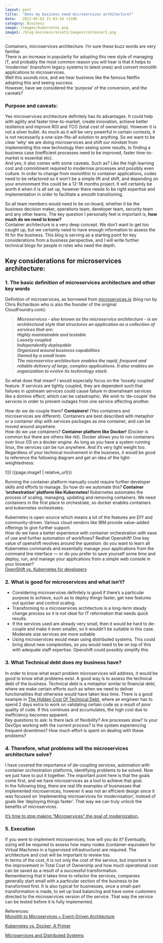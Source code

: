 ```yaml
---
layout: post
title:  "Does my business need microservices architecture?"
date:   2021-05-02 21:01:54 +1100
category: Business
image: /images/kubernetes.png
image1: /blog-business/assets/images/container1.png
---
```


Containers, microservices architecture. I’m sure these buzz words are very familiar.  
There is an increase in popularity for adopting this new style of managing IT, and probably the most common reason you will hear is that it helps to ‘modernise’ (transform legacy systems to latest ones) and convert monolith applications to microservices.  
Well this sounds nice, and we hear business like the famous Netflix adopting this and seeing success.  
However, have we considered the ‘purpose’ of the conversion, and the caveats?

### Purpose and caveats:  ###
Yes microservices architecture definitely has its advantages. It could help with agility and faster time-to-market, create innovation, achieve better resilience and improve ROI and TCO (total cost of ownership). However it is not a silver bullet. As much as it will be very powerful in certain contexts, it is not necessarily a one-size-fits-all solution to anything. So we want to be clear ‘why’ we are doing microservices and shift our mindset from implementing this new technology then seeing some results, to finding a business case (inefficient processes need to be improved, faster time-to-market is essential etc).  
And yes, it also comes with some caveats. Such as? Like the high learning cost and commitment required to modernise processes and possibly even culture. In order to change from monolithic to container applications, codes need to be refactored so it won’t be a simple lift and shift, and depending on your environment this could be a 12-18 months project. It will certainly be worth it when it is all set up, however there needs to be right expertise and implementation in order to facilitate a smooth transitioning.

So all team members would need to be on-board, whether it be the business decision maker, operations team, developer team, security team and any other teams. The key question I personally feel is important is, **how much do we need to know?**  
Container architecture is a very deep concept. We don’t want to get too caught up, but we certainly need to have enough information to assess the fit for the business. This blog is serving as a starting point for key considerations from a business perspective, and I will write further technical blogs for people in roles who need the depth.

## Key considerations for microservices architecture: ##

### 1. The basic definition of microservices architecture and other key words ###  
Definition of microservices, as borrowed from [microservices.io](https://microservices.io/) (blog run by Chris Richardson who is also the founder of the original CloudFoundry.com):

> **_Microservices - also known as the microservice architecture - is an architectural style that structures an application as a collection of services that are:  
    Highly maintainable and testable  
    Loosely coupled  
    Independently deployable  
    Organized around business capabilities  
    Owned by a small team  
The microservice architecture enables the rapid, frequent and reliable delivery of large, complex applications. It also enables an organization to evolve its technology stack._**

So what does that mean? I would especially focus on the ‘loosely coupled’ feature. If services are tightly coupled, they are dependent such that failures in upstream services could cause failure in downstream services like a domino effect; which can be catastrophic. We wish to ‘de-couple’ the services in order to prevent outages from one service affecting another.

How do we de-couple them? **Containers!** (Yes containers and microservices are different). Containers are best described with metaphor or a container ship with services packages as one container, and can be moved around anywhere.  
How do we use containers? **Container platform like Docker!** (Docker is common but there are others like rkt). Docker allows you to run containers over linux OS on a docker engine. As long as you have a system running linux, the services can be run anywhere. And it’s very light weight too. Regardless of your technical involvement in the business, it would be good to reference the following diagram and get an idea of the light-weightedness:

![]( {{page.image1 | relative_url}})

Running the container platform manually could require further developer skills and efforts to manage. So how do we automate this? **Container ‘orchestration’ platform like Kubernetes!** Kubernetes automates the process of scaling, managing, updating and removing containers. We need containers in the first place to orchestrate, so docker enables containers and kubernetes orchestrates.

Kubernetes is open-source which means a lot of the features are DIY and community-driven. Various cloud vendors like IBM provide value-added offerings to give further support.  
How do we have a better experience with container orchestration with ease of use and further automation of workflows? Redhat Openshift! One key value of openshift revolves around the question: do you want to learn all Kubernetes commands and essentially manage your applications from the command line interface — or do you prefer to save yourself some time and deploy, run, and manage your applications from a simple web console in your browser?  
[OpenShift vs. Kubernetes for developers](https://developer.ibm.com/videos/openshift-vs-kubernetes-for-developers/)

### 2. What is good for microservices and what isn’t? ###  
- Considering microservices definitely is good if there’s a particular purpose to achieve, such as to deploy things faster, get new features out quicker and control scaling.  
- Transforming to a microservices architecture is a long-term steady change process so it is not ideal for IT reformation that needs quick results.  
- If the services used are already very small, then it would be hard to de-couple and make it even smaller, so it wouldn’t be suitable in this case. Moderate size services are more suitable  
- Using microservices would mean using distributed systems. This could bring about new complexities, so you would need to be on top of this with adequate staff expertise. Openshift could possibly simplify this

### 3. What Technical debt does my business have? ###  
In order to know what exact problem microservices will address, it would be good to know what problems exist. A good way is to assess the technical debt of the business. Technical debt is a metaphor similar to financial debt, where we make certain efforts such as when we need to deliver functionalities that otherwise would have taken less time. There is a good example in [The Hidden Cost Of Technical Debt](https://medium.com/serious-scrum/the-hidden-cost-of-technical-debt-1963b958e5ed), where an engineer has to spend 2 days extra to work on validating certain code as a result of poor quality of code. If this continues and accumulates, the high cost due to inefficiency becomes apparent.  
Key questions to ask: Is there lack of flexibility? Are processes slow? Is your DevOps working with the current process? Is the system experiencing frequent downtimes? How much effort is spent on dealing with these problems?


### 4. Therefore, what problems will the microservices architecture solve? ###
I have covered the importance of de-coupling services, automation with container orchestration platforms, identifying problems to be solved. Now we just have to put it together. The important point here is that the goals come first, and we have microservices as a tool to achieve that goal.  
In the following blog, there are real life examples of businesses that implemented microservices, however it was not an efficient design since it was focused on ‘implementing microservices for modernisation’, instead of goals like ‘deploying things faster’. That way we can truly unlock the benefits of microservices.

[It’s time to stop making “Microservices” the goal of modernization.](https://medium.com/ibm-garage/its-time-to-stop-making-microservices-the-goal-of-modernization-71758b400287)


### 5. Execution ###  
If you were to implement microservices, how will you do it? Eventually, sizing will be required to assess how many nodes (container-equivalent for Virtual Machines in a hypervised infrastructure) are required. The architecture and cost will be important to review too.  
In terms of the cost, it is not only the cost of the service, but important is the improvement in Total Cost of Ownership and how much operational cost can be saved as a result of a successful transformation.  
Remembering that it takes time to refactor the services, companies generally start small with a particular section of the business to be transformed first. It is also typical for businesses, once a small-part transformation is made, to set up load balancing and have some customers directed to the microservices version of the service. That way the service can be tested before it is fully implemented.  


References:  
[Monolith to Microservices + Event-Driven Architecture](https://sebalopezz.medium.com/monolith-to-microservices-event-driven-architecture-ff4284bf4ecf)

[ Kubernetes vs. Docker: A Primer](https://containerjournal.com/topics/container-ecosystems/kubernetes-vs-docker-a-primer/)

[Microservices and Distributed Systems](https://medium.com/@kenlynterai/microservices-and-distributed-systems-36a90d5d8ce)